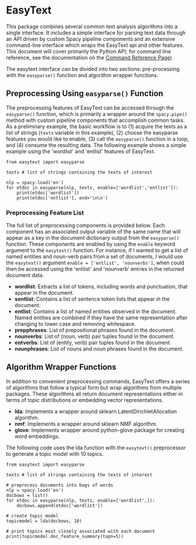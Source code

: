 
# EasyText

This package combines several common text analysis algorithms into a single interface. It includes a simple interface for parsing text data through an API driven by custom Spacy pipeline components and an extensive command-line interface which wraps the EasyText api and other features. This document will cover primarily the Python API; for command line reference, see the documentation on the [Command Reference Page](/docs/Command_Reference.md)).

The easytext interface can be divided into two sections: pre-processing with the `easyparse()` function and algorithm wrapper functions.

## Preprocessing Using `easyparse()` Function

The preprocessing features of EasyText can be accessed through the `easyparse()` function, which is primarily a wrapper around the `spacy.pipe()` method with custom pipeline components that accomplish common tasks. As a preliminary example, the basic workflow is to (1) acquire the texts as a list of strings (`texts` variable in this example), (2) choose the easyparse features you would like to enable, (3) call the `easyparse()` function in a loop, and (4) consume the resulting data. The following example shows a simple example using the 'wordlist' and 'entlist' features of EasyText.

```
from easytext import easyparse

texts # list of strings containing the texts of interest

nlp = spacy.load('en')
for etdoc in easyparse(nlp, texts, enable=['wordlist','entlist']):
    print(etdoc['wordlist'])
    print(etdoc['entlist'], end='\n\n')
```

### Preprocessing Feature List

The full list of preprocessing components is provided below. Each component has an associated output variable of the same name that will appear as a key in the document dictionary output from the `easyparse()` function. These components are enabled by using the `enable` keyword argument to the `easytext()` function. For instance, if I wanted to get a list of named entities and noun-verb pairs from a set of documents, I would use the `easytext()` argument `enable = ['entlist', 'nounverbs']`, when could then be accessed using the 'entlist' and 'nounverb' entries in the returned document data.

* **wordlist**: Extracts a list of tokens, including words and punctuation, that appear in the document.
* **sentlist**: Contains a list of sentence token lists that appear in the document.
* **entlist**: Contains a list of named entities observed in the document. Named entities are combined if they have the same representation after changing to lower case and removing whitespace.
* **prepphrases**: List of prepositional phrases found in the document.
* **nounverbs**: List of (noun, verb) pair tuples found in the document.
* **entverbs**: List of (entity, verb) pair tuples found in the document.
* **nounphrases**: List of nouns and noun phrases found in the document.

## Algorithm Wrapper Functions

In addition to convenient preprocessing commands, EasyText offers a series of algorithms that follow a typical form but wrap algorithms from multiple packages. These algorithms all return document representations either in terms of topic distributions or embedding vector representations.

* **lda**: Implements a wrapper around sklearn LatentDirichletAllocation algorithm.
* **nmf**: Implements a wrapper around sklearn NMF algorithm.
* **glove**: Implements wrapper around python-glove package for creating word embeddings.

The following code uses the lda function with the `easytext()` preprocessor to generate a topic model with 10 topics.

```
from easytext import easyparse

texts # list of strings containing the texts of interest

# preprocess documents into bags of words
nlp = spacy.load('en')
docbows = list()
for etdoc in easyparse(nlp, texts, enable=['wordlist',]):
    docbows.append(etdoc['wordlist'])

# create topic model
topicmodel = lda(docbows, 10)

# print topics most closely associated with each document
print(topicmodel.doc_feature_summary(topn=5))
```
